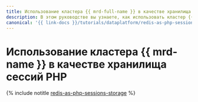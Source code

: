 ```yaml
---
title: Использование кластера {{ mrd-full-name }} в качестве хранилища сессий PHP
description: В этом руководстве вы узнаете, как использовать кластер {{ mrd-name }} в качестве хранилища сессий PHP.
canonical: '{{ link-docs }}/tutorials/dataplatform/redis-as-php-sessions-storage'
---
```


# Использование кластера {{ mrd-name }} в качестве хранилища сессий PHP


{% include notitle [redis-as-php-sessions-storage](../../_tutorials/dataplatform/redis-as-php-sessions-storage.md) %}
